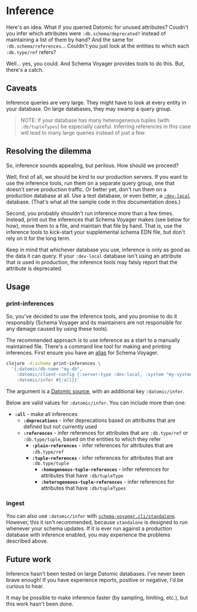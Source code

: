 # Inference

Here's an idea.
What if you queried Datomic for unused attributes? 
Coudn't you infer which attributes were `:db.schema/deprecated?` instead of maintaining a list of them by hand?
And the same for `:db.schema/references`...
Couldn't you just look at the entities to which each `:db.type/ref` refers?

Well... yes, you could.
And Schema Voyager provides tools to do this.
But, there's a catch.

## Caveats

Inference queries are very large.
They might have to look at every entity in your database.
On large databases, they may swamp a query group.

> NOTE: if your database has many heterogeneous tuples (with `:db/tupleTypes`) be especially careful.
Inferring references in this case will lead to many large queries instead of just a few.

## Resolving the dilemma

So, inference sounds appealing, but perilous.
How should we proceed?

Well, first of all, we should be kind to our production servers.
If you want to use the inference tools, run them on a separate query group, one that doesn't serve production traffic.
Or better yet, don't run them on a production database at all.
Use a test database, or even better, a [`:dev-local`](https://docs.datomic.com/cloud/dev-local.html) database.
(That's what all the sample code in this documentation does.)

Second, you probably shouldn't run inference more than a few times.
Instead, print out the inferences that Schema Voyager makes (see below for how), move them to a file, and maintain that file by hand.
That is, use the inference tools to kick-start your supplemental schema EDN file, but don't rely on it for the long term.

Keep in mind that whichever database you use, inference is only as good as the data it can query.
If your `:dev-local` database isn't using an attribute that _is_ used in production, the inference tools may falsly report that the attribute is deprecated.

## Usage

### print-inferences

So, you've decided to use the inference tools, and you promise to do it responsibly (Schema Voyager and its maintainers are not responsible for any damage caused by using these tools).

The recommended approach is to use inference as a start to a manually maintained file.
There's a command line tool for making and printing inferences.
First ensure you have an [alias](/doc/installation-and-usage.md#As-an-alias) for Schema Voyager.

```sh
clojure -X:schema print-inferences \
  '{:datomic/db-name "my-db",
    :datomic/client-config {:server-type :dev-local, :system "my-system"}, 
    :datomic/infer #{:all}}'
```

The argument is a [Datomic source](/doc/sources.md#Datomic-source), with an additional key `:datomic/infer`.

Below are valid values for `:datomic/infer`.
You can include more than one:

* **`:all`** - make all inferences
  * **`:deprecations`** - infer deprecations based on attributes that are defined but not currently used
  * **`:references`** - infer references for attributes that are `:db.type/ref` or `:db.type/tuple`, based on the entities to which they refer
    * **`:plain-references`** - infer references for attributes that are `:db.type/ref`
    * **`:tuple-references`** - infer references for attributes that are `:db.type/tuple`
      * **`:homogeneous-tuple-references`** - infer references for attributes that have `:db/tupleType`
      * **`:heterogeneous-tuple-references`** - infer references for attributes that have `:db/tupleTypes`
  
### ingest

You can also use `:datomic/infer` with [`schema-voyager.cli/standalone`](/doc/installation-and-usage.md).
However, this it isn't recommended, because `standalone` is designed to run whenever your schema updates.
If it is ever run against a production database with inference enabled, you may experience the problems described above.

## Future work

Inference hasn't been tested on large Datomic databases.
I've never been brave enough!
If you have experience reports, positive or negative, I'd be curious to hear.

It may be possible to make inference faster (by sampling, limiting, etc.), but this work hasn't been done.

